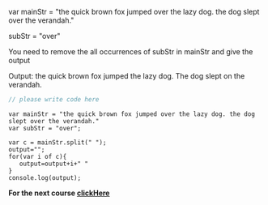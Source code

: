 
var mainStr = "the quick brown fox jumped over the lazy dog. the dog slept over the verandah."

subStr = "over"

You need to remove the all occurrences of subStr in mainStr and give the output

Output: the quick brown fox jumped the lazy dog. The dog slept on the verandah.


```javascript
// please write code here
```

```solution
var mainStr = "the quick brown fox jumped over the lazy dog. the dog slept over the verandah."
var subStr = "over";
 
var c = mainStr.split(" ");
output="";
for(var i of c){
   output=output+i+" "
}
console.log(output);
```

**For the next course [clickHere](https://www.merakilearn.org/course/150/exercise/3635)**